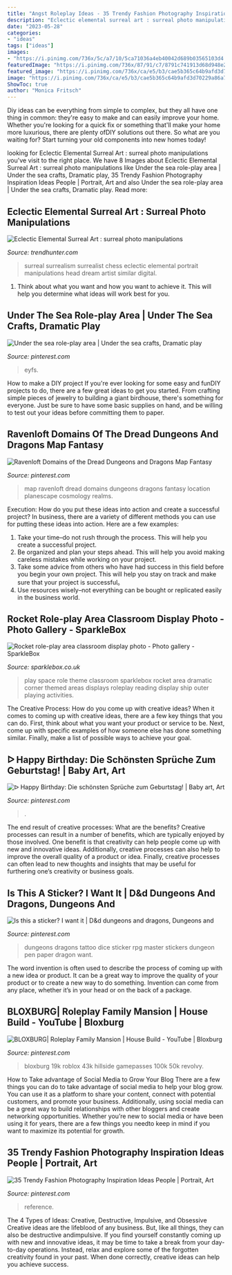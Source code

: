 ```yaml
---
title: "Angst Roleplay Ideas - 35 Trendy Fashion Photography Inspiration Ideas People"
description: "Eclectic elemental surreal art : surreal photo manipulations"
date: "2023-05-28"
categories:
- "ideas"
tags: ["ideas"]
images:
- "https://i.pinimg.com/736x/5c/a7/10/5ca71036a4eb40042d689b03565103d4.jpg"
featuredImage: "https://i.pinimg.com/736x/87/91/c7/8791c741913d68d948e2087410c32801.jpg"
featured_image: "https://i.pinimg.com/736x/ca/e5/b3/cae5b365c64b9afd3d70229a86a78e10.jpg"
image: "https://i.pinimg.com/736x/ca/e5/b3/cae5b365c64b9afd3d70229a86a78e10.jpg"
ShowToc: true
author: "Monica Fritsch"
---
```



Diy ideas can be everything from simple to complex, but they all have one thing in common: they're easy to make and can easily improve your home. Whether you're looking for a quick fix or something that'll make your home more luxurious, there are plenty ofDIY solutions out there. So what are you waiting for? Start turning your old components into new homes today!

	

		
looking for Eclectic Elemental Surreal Art : surreal photo manipulations you've visit to the right place. We have 8 Images about Eclectic Elemental Surreal Art : surreal photo manipulations like Under the sea role-play area | Under the sea crafts, Dramatic play, 35 Trendy Fashion Photography Inspiration Ideas People | Portrait, Art and also Under the sea role-play area | Under the sea crafts, Dramatic play. Read more:
		
    
## Eclectic Elemental Surreal Art : Surreal Photo Manipulations

<img loading=lazy src="http://cdn.trendhunterstatic.com/thumbs/surreal-photo-manipulations.jpeg" onerror="this.onerror=null;this.src='https://tse1.mm.bing.net/th?id=OIP.FurKYBxjNdmD-j86PUA1JwHaLH&amp;pid=15.1';" alt="Eclectic Elemental Surreal Art : surreal photo manipulations">

_Source: trendhunter.com_

>surreal surrealism surrealist chess eclectic elemental portrait manipulations head dream artist similar digital. 

	

1. Think about what you want and how you want to achieve it. This will help you determine what ideas will work best for you. 

    
## Under The Sea Role-play Area | Under The Sea Crafts, Dramatic Play

<img loading=lazy src="https://i.pinimg.com/736x/5c/a7/10/5ca71036a4eb40042d689b03565103d4.jpg" onerror="this.onerror=null;this.src='https://tse2.mm.bing.net/th?id=OIP.MmQ94ivPSCljIn8uq84RVAHaJ3&amp;pid=15.1';" alt="Under the sea role-play area | Under the sea crafts, Dramatic play">

_Source: pinterest.com_

>eyfs. 

	

How to make a DIY project
If you're ever looking for some easy and funDIY projects to do, there are a few great ideas to get you started. From crafting simple pieces of jewelry to building a giant birdhouse, there's something for everyone. Just be sure to have some basic supplies on hand, and be willing to test out your ideas before committing them to paper.

    
## Ravenloft Domains Of The Dread Dungeons And Dragons Map Fantasy

<img loading=lazy src="https://i.pinimg.com/736x/be/11/78/be11786b3d500c7f345f5ad9e03f4237.jpg" onerror="this.onerror=null;this.src='https://tse1.mm.bing.net/th?id=OIP.25ZFn9_7J3YS4LecJ8SvNAHaLH&amp;pid=15.1';" alt="Ravenloft Domains of the Dread Dungeons and Dragons Map Fantasy">

_Source: pinterest.com_

>map ravenloft dread domains dungeons dragons fantasy location planescape cosmology realms. 

	

Execution: How do you put these ideas into action and create a successful project?
In business, there are a variety of different methods you can use for putting these ideas into action. Here are a few examples:
1. Take your time–do not rush through the process. This will help you create a successful project.
2. Be organized and plan your steps ahead. This will help you avoid making careless mistakes while working on your project.
3. Take some advice from others who have had success in this field before you begin your own project. This will help you stay on track and make sure that your project is successful。
4. Use resources wisely–not everything can be bought or replicated easily in the business world.

    
## Rocket Role-play Area Classroom Display Photo - Photo Gallery - SparkleBox

<img loading=lazy src="http://www.sparklebox.co.uk/gallery/gal666-670/_wp_generated/pp2d13a4df_02.jpg" onerror="this.onerror=null;this.src='https://tse4.mm.bing.net/th?id=OIP.Q-8Hgj1cTt9pGKDcJmZGTwHaFj&amp;pid=15.1';" alt="Rocket role-play area classroom display photo - Photo gallery - SparkleBox">

_Source: sparklebox.co.uk_

>play space role theme classroom sparklebox rocket area dramatic corner themed areas displays roleplay reading display ship outer playing activities. 

	

The Creative Process: How do you come up with creative ideas?
When it comes to coming up with creative ideas, there are a few key things that you can do. First, think about what you want your product or service to be. Next, come up with specific examples of how someone else has done something similar. Finally, make a list of possible ways to achieve your goal.

    
## ᐅ Happy Birthday: Die Schönsten Sprüche Zum Geburtstag! | Baby Art, Art

<img loading=lazy src="https://i.pinimg.com/736x/ca/e5/b3/cae5b365c64b9afd3d70229a86a78e10.jpg" onerror="this.onerror=null;this.src='https://tse4.mm.bing.net/th?id=OIP.MWZMOUCoiBCLYOphRPG9rQHaKM&amp;pid=15.1';" alt="ᐅ Happy Birthday: Die schönsten Sprüche zum Geburtstag! | Baby art, Art">

_Source: pinterest.com_

>. 

	

The end result of creative processes: What are the benefits?
Creative processes can result in a number of benefits, which are typically enjoyed by those involved. One benefit is that creativity can help people come up with new and innovative ideas. Additionally, creative processes can also help to improve the overall quality of a product or idea. Finally, creative processes can often lead to new thoughts and insights that may be useful for furthering one’s creativity or business goals.

    
## Is This A Sticker? I Want It | D&amp;d Dungeons And Dragons, Dungeons And

<img loading=lazy src="https://i.pinimg.com/736x/87/91/c7/8791c741913d68d948e2087410c32801.jpg" onerror="this.onerror=null;this.src='https://tse2.mm.bing.net/th?id=OIP.3Dhsn4Y2w0oBnLL41eXRHwHaJ3&amp;pid=15.1';" alt="Is this a sticker? I want it | D&amp;d dungeons and dragons, Dungeons and">

_Source: pinterest.com_

>dungeons dragons tattoo dice sticker rpg master stickers dungeon pen paper dragon want. 

	

The word invention is often used to describe the process of coming up with a new idea or product. It can be a great way to improve the quality of your product or to create a new way to do something. Invention can come from any place, whether it’s in your head or on the back of a package.

    
## BLOXBURG| Roleplay Family Mansion | House Build - YouTube | Bloxburg

<img loading=lazy src="https://i.pinimg.com/736x/e5/68/0a/e5680a8a4a10dba4b383cb1169a51f61.jpg" onerror="this.onerror=null;this.src='https://tse1.mm.bing.net/th?id=OIP.LgbVeCrcJXFImwG2SDikXQHaFj&amp;pid=15.1';" alt="BLOXBURG| Roleplay Family Mansion | House Build - YouTube | Bloxburg">

_Source: pinterest.com_

>bloxburg 19k roblox 43k hillside gamepasses 100k 50k revolvy. 

	

How to Take advantage of Social Media to Grow Your Blog
There are a few things you can do to take advantage of social media to help your blog grow. You can use it as a platform to share your content, connect with potential customers, and promote your business. Additionally, using social media can be a great way to build relationships with other bloggers and create networking opportunities. Whether you’re new to social media or have been using it for years, there are a few things you needto keep in mind if you want to maximize its potential for growth.

    
## 35 Trendy Fashion Photography Inspiration Ideas People | Portrait, Art

<img loading=lazy src="https://i.pinimg.com/736x/fb/3b/87/fb3b87ab62d8570020844708f46d3547.jpg" onerror="this.onerror=null;this.src='https://tse3.mm.bing.net/th?id=OIP.jkc88dbzL1HX_0WuyCrAdQAAAA&amp;pid=15.1';" alt="35 Trendy Fashion Photography Inspiration Ideas People | Portrait, Art">

_Source: pinterest.com_

>reference. 

	

The 4 Types of Ideas: Creative, Destructive, Impulsive, and Obsessive
Creative ideas are the lifeblood of any business. But, like all things, they can also be destructive andimpulsive. If you find yourself constantly coming up with new and innovative ideas, it may be time to take a break from your day-to-day operations. Instead, relax and explore some of the forgotten creativity found in your past. When done correctly, creative ideas can help you achieve success.


